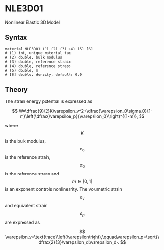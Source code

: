# NLE3D01

Nonlinear Elastic 3D Model

## Syntax

```
material NLE3D01 (1) (2) (3) (4) (5) [6]
# (1) int, unique material tag
# (2) double, bulk modulus
# (3) double, reference strain
# (4) double, reference stress
# (5) double, m
# [6] double, density, default: 0.0
```

## Theory

The strain energy potential is expressed as

$$
W=\dfrac{9}{2}K\varepsilon_v^2+\dfrac{\varepsilon_0\sigma_0}{1-m}\left(\dfrac{\varepsilon_p}{\varepsilon_0}\right)^{(1-m)},
$$

where $$K$$ is the bulk modulus, $$\varepsilon_0$$ is the reference strain, $$\sigma_0$$ is the reference stress and $$m\in[0,1]$$ is an exponent controls nonlinearity. The volumetric strain $$\varepsilon_v$$ and equivalent strain $$\varepsilon_p$$ are expressed as

$$
\varepsilon_v=\text{trace}\left(\varepsilon\right),\qquad\varepsilon_p=\sqrt{\dfrac{2}{3}\varepsilon_d:\varepsilon_d}.
$$
